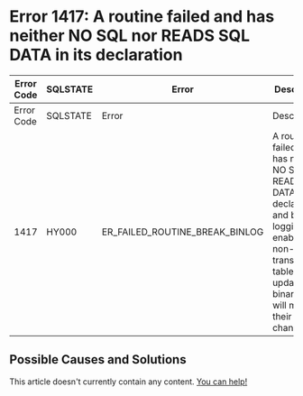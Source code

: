 
# Error 1417: A routine failed and has neither NO SQL nor READS SQL DATA in its declaration


| Error Code | SQLSTATE | Error | Description |
| --- | --- | --- | --- |
| Error Code | SQLSTATE | Error | Description |
| 1417 | HY000 | ER_FAILED_ROUTINE_BREAK_BINLOG | A routine failed and has neither NO SQL nor READS SQL DATA in its declaration and binary logging is enabled; if non-transactional tables were updated, the binary log will miss their changes |




## Possible Causes and Solutions


This article doesn't currently contain any content. [You can help!](/en/writing-and-editing-knowledge-base-articles/)


